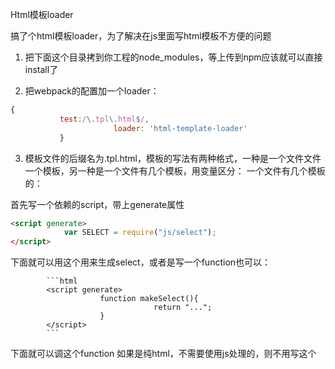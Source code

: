 Html模板loader

搞了个html模板loader，为了解决在js里面写html模板不方便的问题

1. 把下面这个目录拷到你工程的node_modules，等上传到npm应该就可以直接install了

2. 把webpack的配置加一个loader：
 ```javascript
{
            test:/\.tpl\.html$/,
                        loader: 'html-template-loader'
            }
```

3. 模板文件的后缀名为.tpl.html，模板的写法有两种格式，一种是一个文件文件一个模板，另一种是一个文件有几个模板，用变量区分：
一个文件有几个模板的：

首先写一个依赖的script，带上generate属性

```html
<script generate>
            var SELECT = require("js/select");
</script>
```

下面就可以用这个用来生成select，或者是写一个function也可以：

            ```html
            <script generate>
                        function makeSelect(){
                                    return "...";
                        }    
            </script>
            ```
下面就可以调这个function
如果是纯html，不需要使用js处理的，则不用写这个<script generate>

在用的时候就写一个<script>标签，别带generate，

            ```html
            <script>select.makSelect()</script>
            ```
            
不同的变量用<!--%变量名%-->隔开，像上面的截图

            ```html
            <!--%email%-->
            <div></div>

            <!--%alert%-->
            <div></div>
            ```

3. 然后就可以require这个以.tpl.html结尾的模块：
            ```js
            var tpl = require("tpl/home.tpl.html");
            $("body").append(tpl.email);
            ```

4. 如果一个模块只有单个变量的，则直接写html即可，最好require返回的是一个string

single.tpl.html:

            ```html
            <div>1</div>
            <p>2</p>
            ```
            ```js
            var tpl = require("tpl/single.tpl.html");
            console.log(tpl) //tpl是一个字符串
            ```

